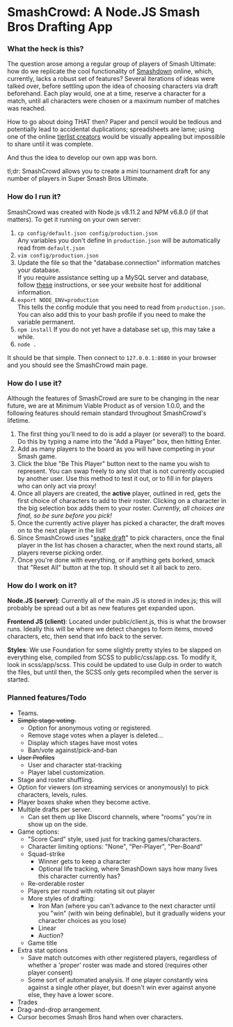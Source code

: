 # SmashCrowd: A Node.JS Smash Bros Drafting App

### What the heck is this?

The question arose among a regular group of players of Smash Ultimate: how do we
replicate the cool functionality of [Smashdown](https://www.ssbwiki.com/Smashdown)
online, which, currently, lacks a robust set of features? Several iterations of
ideas were talked over, before settling upon the idea of choosing characters via
draft beforehand. Each play would, one at a time, reserve a character for a match,
until all characters were chosen or a maximum number of matches was reached.

How to go about doing THAT then? Paper and pencil would be tedious and potentially
lead to accidental duplications; spreadsheets are lame; using one of the online
[tierlist creators](https://ssbworld.com/create/tier-list/ultimate/) would be visually
appealing but impossible to share until it was complete.

And thus the idea to develop our own app was born.

tl;dr: SmashCrowd allows you to create a mini tournament draft for any number of
players in Super Smash Bros Ultimate.

### How do I run it?

SmashCrowd was created with Node.js v8.11.2 and NPM v6.8.0 (if that matters).
To get it running on your own server:

1. `cp config/default.json config/production.json`  
   Any variables you don't define in `production.json` will be automatically
   read from `default.json`
1. `vim config/production.json`
1. Update the file so that the "database.connection" information matches your database.  
   If you require assistance setting up a MySQL server and database, follow
   [these](https://dev.mysql.com/doc/mysql-getting-started/en/) instructions, or
   see your website host for additional information.
1. `export NODE_ENV=production`  
   This tells the config module that you need to read from `production.json`.
   You can also add this to your bash profile if you need to make the variable
   permanent.
1. `npm install`
   If you do not yet have a database set up, this may take a while.
1. `node .`

It should be that simple. Then connect to `127.0.0.1:8080` in your browser and
you should see the SmashCrowd main page.

### How do I use it?

Although the features of SmashCrowd are sure to be changing in the near future,
we are at Minimum Viable Product as of version 1.0.0, and the following features
should remain standard throughout SmashCrowd's lifetime.

1. The first thing you'll need to do is add a player (or several!) to the board.
Do this by typing a name into the "Add a Player" box, then hitting Enter.
1. Add as many players to the board as you will have competing in your Smash game.
1. Click the blue "Be This Player" button next to the name you wish to represent.
You can swap freely to any slot that is not currently occupied by another user.
Use this method to test it out, or to fill in for players who can only act via
proxy!
1. Once all players are created, the **active** player, outlined in red, gets
the first choice of characters to add to their roster. Clicking on a character in
the big selection box adds them to your roster. *Currently, all choices are final,
so be sure before you pick!*
1. Once the currently active player has picked a character, the draft moves on to
the next player in the list!
1. Since SmashCrowd uses "[snake draft](https://www.dummies.com/sports/fantasy-sports/fantasy-football/understanding-fantasy-football-snake-and-auction-drafts/)"
to pick characters, once the final player in the list has chosen a character,
when the next round starts, all players reverse picking order.
1. Once you're done with everything, or if anything gets borked, smack that "Reset
All" button at the top. It should set it all back to zero.

### How do I work on it?

**Node.JS (server)**:
Currently all of the main JS is stored in index.js; this will probably be spread
out a bit as new features get expanded upon.

**Frontend JS (client)**:
Located under public/client.js, this is what the browser runs. Ideally this will
be where we detect changes to form items, moved characters, etc, then send that
info back to the server.

**Styles**:
We use Foundation for some slightly pretty styles to be slapped on everything else,
compiled from SCSS to public/css/app.css. To modify it, look in scss/app/scss.
This could be updated to use Gulp in order to watch the files, but until then,
the SCSS only gets recompiled when the server is started.

### Planned features/Todo

* Teams.
* ~~Simple stage voting.~~
  * Option for anonymous voting or registered.
  * Remove stage votes when a player is deleted...
  * Display which stages have most votes
  * Ban/vote against/pick-and-ban
* ~~User Profiles~~
  * User and character stat-tracking
  * Player label customization.
* Stage and roster shuffling.
* Option for viewers (on streaming services or anonymously) to pick characters, levels, rules.
* Player boxes shake when they become active.
* Multiple drafts per server.
  * Can set them up like Discord channels, where "rooms" you're in show up on the side.
* Game options:
  * "Score Card" style, used just for tracking games/characters.
  * Character limiting options: "None", "Per-Player", "Per-Board"
  * Squad-strike
    * Winner gets to keep a character
    * Optional life tracking, where SmashDown says how many lives this character currently has?
  * Re-orderable roster
  * Players per round with rotating sit out player
  * More styles of drafting:
    * Iron Man (where you can't advance to the next character until you "win" (with win being definable), but it gradually widens your character choices as you lose)
    * Linear
    * Auction?
  * Game title
* Extra stat options
  * Save match outcomes with other registered players, regardless of whether a 'proper' roster was made and stored (requires other player consent)
  * Some sort of automated analysis. If one player constantly wins against a single other player, but doesn't win ever against anyone else, they have a lower score.
* Trades
* Drag-and-drop arrangement.
* Cursor becomes Smash Bros hand when over characters.
